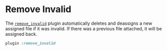 # Remove Invalid

The [`remove_invalid`][remove_invalid] plugin automatically deletes and
deassigns a new assigned file if it was invalid. If there was a previous file
attached, it will be assigned back.

```rb
plugin :remove_invalid
```

[remove_invalid]: /lib/shrine/plugins/remove_invalid.rb
